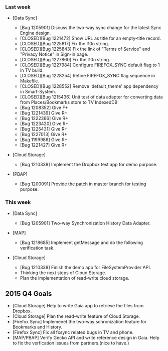 ### Last week

* [Data Sync]
  - [Bug 1205901] Discuss the two-way sync change for the latest Sync Engine design.
  - [CLOSED][Bug 1221472] Show URL as title for an empty-title record.
  - [CLOSED][Bug 1225817] Fix the l10n string.
  - [CLOSED][Bug 1225843] Fix the link of "Terms of Service" and "Privacy Notice" in Sign-in page.
  - [CLOSED][Bug 1227860] Fix the l10n string.
  - [CLOSED][Bug 1227984] Configure FIREFOX_SYNC default flag to 1 in TV build.
  - [CLOSED][Bug 1228254] Refine FIREFOX_SYNC flag sequence in Makefile.
  - [CLOSED][Bug 1228552] Remove 'default_theme' app dependency in Smart-System.
  - [CLOSED][Bug 1215436] Unit test of data adapter for converting data from Places/Bookmarks store to TV IndexedDB
  - [Bug 1208352] Give F+
  - [Bug 1221439] Give R+
  - [Bug 1222366] Give R+
  - [Bug 1223420] Give R+
  - [Bug 1225431] Give R+
  - [Bug 1227013] Give R+
  - [Bug 1199986] Give R+
  - [Bug 1221427] Give R+

* [Cloud Storage]
  - [Bug 1210338] Implement the Dropbox test app for demo purpose.

* [PBAP]
  - [Bug 1200091] Provide the patch in master branch for testing purpose.

### This week
* [Data Sync]
  - [Bug 1205901] Two-way Synchronization History Data Adapter.

* [MAP]
  - [Bug 1218685] Implement getMessage and do the following verification task.

* [Cloud Storage]
  - [Bug 1210338] Finish the demo app for FileSystemProvider API.
  - Thinking the next steps of Cloud Storage.
  - Plan the implementation of read-write cloud storage.

## 2015 Q4 Goals
* [Cloud Storage] Help to write Gaia app to retrieve the files from Dropbox.
* [Cloud Storage] Plan the read-write feature of Cloud Storage.
* [Firefox Sync] Implemenet the two-way schronization feature for Bookmarks and History.
* [Firefox Sync] Fix all fxsync related bugs in TV and phone.
* [MAP/PBAP] Verify Gecko API and write reference design in Gaia. Help to fix the verfication issues from partners.(nice to have.)